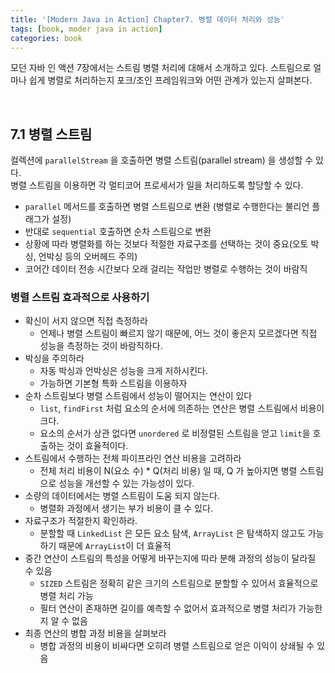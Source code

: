 ```yaml
---
title: '[Modern Java in Action] Chapter7. 병렬 데이터 처리와 성능'
tags: [book, moder java in action]
categories: book
---
```


모던 자바 인 액션 7장에서는 스트림 병렬 처리에 대해서 소개하고 있다.
스트림으로 얼마나 쉽게 병렬로 처리하는지 포크/조인 프레임워크와 어떤 관계가 있는지 살펴본다.

<!--more-->

<br/>

## 7.1 병렬 스트림

컬렉션에 `parallelStream` 을 호출하면 병렬 스트림(parallel stream) 을 생성할 수 있다.  
병렬 스트림을 이용하면 각 멀티코어 프로세서가 일을 처리하도록 할당할 수 있다.  

- `parallel` 메서드를 호출하면 병렬 스트림으로 변환 (병렬로 수행한다는 불리언 플래그가 설정)
- 반대로 `sequential` 호출하면 순차 스트림으로 변환
- 상황에 따라 병렬화를 하는 것보다 적절한 자료구조를 선택하는 것이 중요(오토 박싱, 언박싱 등의 오버헤드 주의)
- 코어간 데이터 전송 시간보다 오래 걸리는 작업만 병렬로 수행하는 것이 바람직

### 병렬 스트림 효과적으로 사용하기

- 확신이 서지 않으면 직접 측정하라
  - 언제나 병렬 스트림이 빠르지 않기 때문에, 어느 것이 좋은지 모르겠다면 직접 성능을 측정하는 것이 바람직하다.
- 박싱을 주의하라
  - 자동 박싱과 언박싱은 성능을 크게 저하시킨다.
  - 가능하면 기본형 특화 스트림을 이용하자
- 순차 스트림보다 병렬 스트림에서 성능이 떨어지는 연산이 있다
  - `list`, `findFirst` 처럼 요소의 순서에 의존하는 연산은 병렬 스트림에서 비용이 크다.
  - 요소의 순서가 상관 없다면 `unordered` 로 비정렬된 스트림을 얻고 `limit`을 호출하는 것이 효율적이다.
- 스트림에서 수행하는 전체 파이프라인 연산 비용을 고려하라
  - 전체 처리 비용이 N(요소 수) * Q(처리 비용) 일 때, Q 가 높아지면 병렬 스트림으로 성능을 개선할 수 있는 가능성이 있다.
- 소량의 데이터에서는 병렬 스트림이 도움 되지 않는다. 
  - 병렬화 과정에서 생기는 부가 비용이 클 수 있다.
- 자료구조가 적절한지 확인하라.
  - 분할할 때 `LinkedList` 은 모든 요소 탐색, `ArrayList` 은 탐색하지 않고도 가능하기 때문에 `ArrayList`이 더 효율적
- 중간 연산이 스트림의 특성을 어떻게 바꾸는지에 따라 분해 과정의 성능이 달라질 수 있음
  - `SIZED` 스트림은 정확히 같은 크기의 스트림으로 분할할 수 있어서 효율적으로 병렬 처리 가능
  - 필터 연산이 존재하면 길이를 예측할 수 없어서 효과적으로 병렬 처리가 가능한지 알 수 없음
- 최종 연산의 병합 과정 비용을 살펴보라
  - 병합 과정의 비용이 비싸다면 오히려 병렬 스트림으로 얻은 이익이 상쇄될 수 있음 

